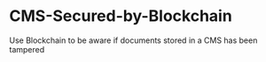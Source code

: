 # CMS-Secured-by-Blockchain
Use Blockchain to be aware if documents stored in a CMS has been tampered
